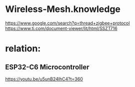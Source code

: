 # Wireless-Mesh.knowledge
https://www.google.com/search?q=thread+zigbee+protocol https://www.ti.com/document-viewer/lit/html/SSZT716

# relation:
## ESP32-C6 Microcontroller
https://youtu.be/u5unB24lhC4?t=360
